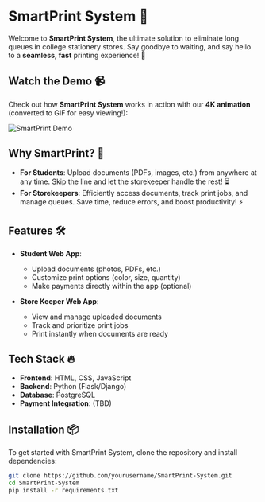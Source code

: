 # SmartPrint System 🚀

Welcome to **SmartPrint System**, the ultimate solution to eliminate long queues in college stationery stores. Say goodbye to waiting, and say hello to a **seamless, fast** printing experience! 🌟

## Watch the Demo 📹

Check out how **SmartPrint System** works in action with our **4K animation** (converted to GIF for easy viewing!):

![SmartPrint Demo](assets/smartprint-demo.gif)

## Why SmartPrint? 🤔

- **For Students**: Upload documents (PDFs, images, etc.) from anywhere at any time. Skip the line and let the storekeeper handle the rest! ⏳
- **For Storekeepers**: Efficiently access documents, track print jobs, and manage queues. Save time, reduce errors, and boost productivity! ⚡

## Features 🛠️

- **Student Web App**:
  - Upload documents (photos, PDFs, etc.)
  - Customize print options (color, size, quantity)
  - Make payments directly within the app (optional)
  
- **Store Keeper Web App**:
  - View and manage uploaded documents
  - Track and prioritize print jobs
  - Print instantly when documents are ready

## Tech Stack 🔥

- **Frontend**: HTML, CSS, JavaScript
- **Backend**: Python (Flask/Django)
- **Database**: PostgreSQL
- **Payment Integration**: (TBD)

## Installation 📦

To get started with SmartPrint System, clone the repository and install dependencies:

```bash
git clone https://github.com/yourusername/SmartPrint-System.git
cd SmartPrint-System
pip install -r requirements.txt
